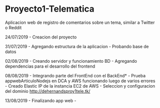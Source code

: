 # Proyecto1-Telematica
Aplicacion web de registro de comentarios sobre un tema, similar a Twitter o Reddit

24/07/2019 - Creacion del proyecto

31/07/2019 - Agregando estructura de la aplicacion
           - Probando base de datos

02/08/2019 - Creando servidor y funcionamiento BD
           - Agregando dependencias para el desarrollo del frontend

08/08/2019 - Integrando parte del FrontEnd con el BackEnd*
           - Prueba appwebArticuloNodejs en DCA y AWS funcionando luego de varios errores
           - Creado Elastic IP de la instancia EC2 de AWS
           - Seleccion y configuracion del dominio http://dehernandsproy1tele.tk/

13/08/2019 - Finalizando app web 
           - 